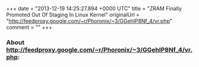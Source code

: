 +++
date = "2013-12-19 14:25:27.894 +0000 UTC"
title = "ZRAM Finally Promoted Out Of Staging In Linux Kernel"
originalUrl = "http://feedproxy.google.com/~r/Phoronix/~3/GGehlP8Nf_4/vr.php"
comment = ""
+++

### About http://feedproxy.google.com/~r/Phoronix/~3/GGehlP8Nf_4/vr.php:


